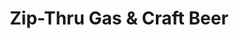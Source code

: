 ---
title: "Zip-Thru Gas & Craft Beer"
url: /havelock/zip-thru-gas-und-craft-beer/
shop: Lebensmittel
---